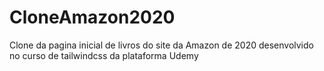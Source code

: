 # CloneAmazon2020
Clone da pagina inicial de livros do site da Amazon de 2020 desenvolvido no curso de tailwindcss da plataforma Udemy
